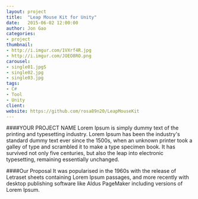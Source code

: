 ```yaml
---
layout: project
title:  "Leap Mouse Kit for Unity"
date:   2015-06-02 12:00:00
author: Jon Gao
categories:
- project
thumbnail:
- http://i.imgur.com/1VXrf4R.jpg
- http://i.imgur.com/JOEO8RO.png
carousel:
- single01.jpgS
- single02.jpg
- single03.jpg
tags:
- C#
- Tool
- Unity
client: 
website: https://github.com/rosa89n20/LeapMouseKit
---
```

####YOUR PROJECT NAME
Lorem Ipsum is simply dummy text of the printing and typesetting industry. Lorem Ipsum has been the industry's standard dummy text ever since the 1500s, when an unknown printer took a galley of type and scrambled it to make a type specimen book. It has survived not only five centuries, but also the leap into electronic typesetting, remaining essentially unchanged.

####Our Proposal
It was popularised in the 1960s with the release of Letraset sheets containing Lorem Ipsum passages, and more recently with desktop publishing software like Aldus PageMaker including versions of Lorem Ipsum.
